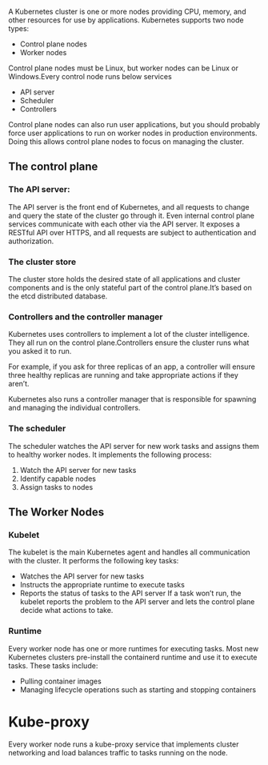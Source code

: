 A Kubernetes cluster is one or more nodes providing CPU, memory, and other resources for use by applications.
Kubernetes supports two node types:
- Control plane nodes
- Worker nodes
  
Control plane nodes must be Linux, but worker nodes can be Linux or Windows.Every control node runs below services

- API server
- Scheduler
- Controllers

Control plane nodes can also run user applications, but you should probably force user applications to run on worker nodes in production environments. Doing this allows control plane nodes to focus on managing the cluster.
## The control plane
### The API server:
The API server is the front end of Kubernetes, and all requests to change and query the state of the cluster go through it. Even internal control plane services communicate with each other via the API server. It exposes a RESTful API over HTTPS, and all requests are subject to authentication and authorization.

### The cluster store
The cluster store holds the desired state of all applications and cluster components and is the only stateful part of the control plane.It’s based on the etcd distributed database.

### Controllers and the controller manager
Kubernetes uses controllers to implement a lot of the cluster intelligence. They all run on the control plane.Controllers ensure the cluster runs what you asked it to run.

For example, if you ask for three replicas of an app, a controller will ensure three healthy replicas are running and take appropriate actions if they aren’t.

Kubernetes also runs a controller manager that is responsible for spawning and managing the individual controllers.

### The scheduler
The scheduler watches the API server for new work tasks and assigns them to healthy worker nodes.
It implements the following process:
1. Watch the API server for new tasks
2. Identify capable nodes
3. Assign tasks to nodes

## The Worker Nodes

### Kubelet
The kubelet is the main Kubernetes agent and handles all communication with the cluster.
It performs the following key tasks:
- Watches the API server for new tasks
- Instructs the appropriate runtime to execute tasks
- Reports the status of tasks to the API server
If a task won’t run, the kubelet reports the problem to the API server and lets the control plane decide what actions to take.

### Runtime
Every worker node has one or more runtimes for executing tasks. Most new Kubernetes clusters pre-install the containerd runtime and use it to execute
tasks. These tasks include:
- Pulling container images
- Managing lifecycle operations such as starting and stopping containers

# Kube-proxy
Every worker node runs a kube-proxy service that implements cluster networking and load balances traffic to tasks running on the node.
